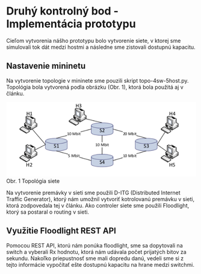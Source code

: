 # Druhý kontrolný bod - Implementácia prototypu

Cieľom vytvorenia nášho prototypu bolo vytvorenie siete, v ktorej sme simulovali tok dát medzi hostmi a následne sme zistovali dostupnú kapacitu. 

## Nastavenie mininetu
Na vytvorenie topologie v mininete sme pouzili skript topo-4sw-5host.py. Topológia bola vytvorená podla obrázku (Obr. 1), ktorá bola použitá aj
v článku.

![topo](https://github.com/aks-2017/semestralne-zadania-semestralne-zadanie-xjasanj-xslizikm/blob/master/docs/topo.png)
Obr. 1 Topológia siete

Na vytvorenie premávky v sieti sme použili D-ITG (Distributed Internet Traffic Generator), ktorý nám umožnil vytvoriť kotrolovanú premávku v sieti,
ktorá zodpovedala tej v článku. Ako controler siete sme použili Floodlight, ktorý sa postaral o routing v sieti.

## Využitie Floodlight REST API

Pomocou REST API, ktorú nám ponúka floodlight, sme sa dopytovali na switch a vyberali Rx hodnotu, ktorá nám udávala počet prijatých bitov za sekundu.
Nakoľko priepustnosť sme mali dopredu danú, vedeli sme si z tejto informácie vypočítať ešte dostupnú kapacitu na hrane medzi switchmi.
